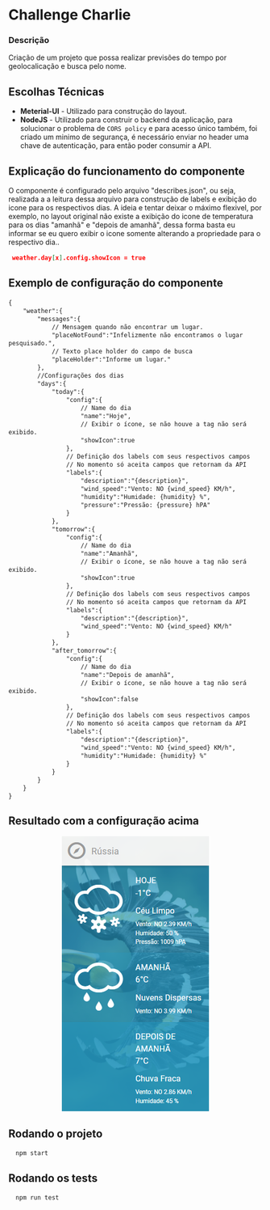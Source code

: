 
# Challenge Charlie

### Descrição

Criação de um projeto que possa realizar previsões do tempo por geolocalicação e busca pelo nome.

## Escolhas Técnicas

- **Meterial-UI** - Utilizado para construção do layout.
- **NodeJS** - Utilizado para construir o backend da aplicação, para solucionar o problema de  `CORS policy` e para acesso único também, foi criado um minimo de segurança, é necessário enviar no header uma chave de autenticação, para então poder consumir a API.


## Explicação do funcionamento do componente
O componente é configurado pelo arquivo "describes.json", ou seja, realizada a a leitura dessa arquivo para construção de labels e exibição do icone para os respectivos dias.
A ideia e tentar deixar o máximo flexivel, por exemplo, no layout original não existe a exibição do icone de temperatura para os dias "amanhã" e "depois de amanhã", dessa forma basta eu informar se eu quero exibir o icone somente alterando a propriedade para o respectivo dia..

```json
 weather.day[x].config.showIcon = true
``` 

## Exemplo de configuração do componente
```
{
    "weather":{
        "messages":{
            // Mensagem quando não encontrar um lugar.
            "placeNotFound":"Infelizmente não encontramos o lugar pesquisado.", 
            // Texto place holder do campo de busca
            "placeHolder":"Informe um lugar."
        },
        //Configurações dos dias
        "days":{
            "today":{
                "config":{
                    // Name do dia
                    "name":"Hoje",
                    // Exibir o ícone, se não houve a tag não será exibido.
                    "showIcon":true
                },
                // Definição dos labels com seus respectivos campos
                // No momento só aceita campos que retornam da API
                "labels":{
                    "description":"{description}",
                    "wind_speed":"Vento: NO {wind_speed} KM/h",
                    "humidity":"Humidade: {humidity} %",
                    "pressure":"Pressão: {pressure} hPA"
                }
            },
            "tomorrow":{
                "config":{
                    // Name do dia
                    "name":"Amanhã",
                    // Exibir o ícone, se não houve a tag não será exibido.
                    "showIcon":true
                },
                // Definição dos labels com seus respectivos campos
                // No momento só aceita campos que retornam da API
                "labels":{
                    "description":"{description}",
                    "wind_speed":"Vento: NO {wind_speed} KM/h"
                }
            },
            "after_tomorrow":{
                "config":{
                    // Name do dia
                    "name":"Depois de amanhã",
                    // Exibir o ícone, se não houve a tag não será exibido.
                    "showIcon":false
                },
                // Definição dos labels com seus respectivos campos
                // No momento só aceita campos que retornam da API
                "labels":{
                    "description":"{description}",
                    "wind_speed":"Vento: NO {wind_speed} KM/h",
                    "humidity":"Humidade: {humidity} %"
                }
            }
        }
    }
}
```

## Resultado com a configuração acima
<p align="center">
  <img src="layout/screen.png" alt="Challange accepted" />
</p>

## Rodando o projeto
```
  npm start
```

## Rodando os tests
```
  npm run test
```
